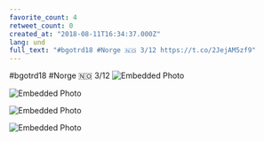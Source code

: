 ```yaml
---
favorite_count: 4
retweet_count: 0
created_at: "2018-08-11T16:34:37.000Z"
lang: und
full_text: "#bgotrd18 #Norge 🇳🇴 3/12 https://t.co/2JejAM5zf9"
---
```


#bgotrd18 #Norge 🇳🇴 3/12
![Embedded Photo](https://twitter-media-coderbyheart.s3.eu-north-1.amazonaws.com/1028318783121907713-DkVMwr6X0AAgZp0.jpg)

![Embedded Photo](https://twitter-media-coderbyheart.s3.eu-north-1.amazonaws.com/1028318783121907713-DkVM5lFXgAED-NI.jpg)

![Embedded Photo](https://twitter-media-coderbyheart.s3.eu-north-1.amazonaws.com/1028318783121907713-DkVM5lLXcAEFQ5F.jpg)

![Embedded Photo](https://twitter-media-coderbyheart.s3.eu-north-1.amazonaws.com/1028318783121907713-DkVNKqdW0AA1s54.jpg)
